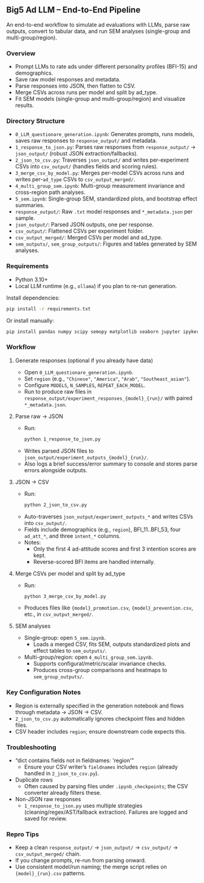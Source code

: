 ## Big5 Ad LLM – End-to-End Pipeline

An end-to-end workflow to simulate ad evaluations with LLMs, parse raw outputs, convert to tabular data, and run SEM analyses (single-group and multi-group/region).

### Overview
- Prompt LLMs to rate ads under different personality profiles (BFI-15) and demographics.
- Save raw model responses and metadata.
- Parse responses into JSON, then flatten to CSV.
- Merge CSVs across runs per model and split by ad_type.
- Fit SEM models (single-group and multi-group/region) and visualize results.

### Directory Structure
- `0_LLM_questionare_generation.ipynb`: Generates prompts, runs models, saves raw responses to `response_output/` and metadata.
- `1_response_to_json.py`: Parses raw responses from `response_output/` → `json_output/` (robust JSON extraction/fallbacks).
- `2_json_to_csv.py`: Traverses `json_output/` and writes per-experiment CSVs into `csv_output/` (handles fields and scoring rules).
- `3_merge_csv_by_model.py`: Merges per-model CSVs across runs and writes per-`ad_type` CSVs to `csv_output_merged/`.
- `4_multi_group_sem.ipynb`: Multi-group measurement invariance and cross-region path analyses.
- `5_sem.ipynb`: Single-group SEM, standardized plots, and bootstrap effect summaries.
- `response_output/`: Raw `.txt` model responses and `*_metadata.json` per sample.
- `json_output/`: Parsed JSON outputs, one per response.
- `csv_output/`: Flattened CSVs per experiment folder.
- `csv_output_merged/`: Merged CSVs per model and ad_type.
- `sem_outputs/`, `sem_group_outputs/`: Figures and tables generated by SEM analyses.

### Requirements
- Python 3.10+
- Local LLM runtime (e.g., `ollama`) if you plan to re-run generation.

Install dependencies:
```bash
pip install -r requirements.txt
```

Or install manually:
```bash
pip install pandas numpy scipy semopy matplotlib seaborn jupyter ipykernel ipywidgets json5
```

### Workflow
1) Generate responses (optional if you already have data)
   - Open `0_LLM_questionare_generation.ipynb`.
   - Set `region` (e.g., `"Chinese"`, `"America"`, `"Arab"`, `"Southeast_asian"`).
   - Configure `MODELS`, `N_SAMPLES`, `REPEAT_EACH_MODEL`.
   - Run to produce raw files in `response_output/experiment_responses_{model}_{run}/` with paired `*_metadata.json`.

2) Parse raw → JSON
   - Run:
     ```bash
     python 1_response_to_json.py
     ```
   - Writes parsed JSON files to `json_output/experiment_outputs_{model}_{run}/`.
   - Also logs a brief success/error summary to console and stores parse errors alongside outputs.

3) JSON → CSV
   - Run:
     ```bash
     python 2_json_to_csv.py
     ```
   - Auto-traverses `json_output/experiment_outputs_*` and writes CSVs into `csv_output/`.
   - Fields include demographics (e.g., `region`), BFI_11..BFI_53, four `ad_att_*`, and three `intent_*` columns.
   - Notes:
     - Only the first 4 ad-attitude scores and first 3 intention scores are kept.
     - Reverse-scored BFI items are handled internally.

4) Merge CSVs per model and split by ad_type
   - Run:
     ```bash
     python 3_merge_csv_by_model.py
     ```
   - Produces files like `{model}_promotion.csv`, `{model}_prevention.csv`, etc., in `csv_output_merged/`.

5) SEM analyses
   - Single-group: open `5_sem.ipynb`.
     - Loads a merged CSV, fits SEM, outputs standardized plots and effect tables to `sem_outputs/`.
   - Multi-group/region: open `4_multi_group_sem.ipynb`.
     - Supports configural/metric/scalar invariance checks.
     - Produces cross-group comparisons and heatmaps to `sem_group_outputs/`.

### Key Configuration Notes
- Region is externally specified in the generation notebook and flows through metadata → JSON → CSV.
- `2_json_to_csv.py` automatically ignores checkpoint files and hidden files.
- CSV header includes `region`; ensure downstream code expects this.

### Troubleshooting
- “dict contains fields not in fieldnames: 'region'”
  - Ensure your CSV writer’s `fieldnames` includes `region` (already handled in `2_json_to_csv.py`).
- Duplicate rows
  - Often caused by parsing files under `.ipynb_checkpoints`; the CSV converter already filters these.
- Non-JSON raw responses
  - `1_response_to_json.py` uses multiple strategies (cleaning/regex/AST/fallback extraction). Failures are logged and saved for review.

### Repro Tips
- Keep a clean `response_output/` → `json_output/` → `csv_output/` → `csv_output_merged/` chain.
- If you change prompts, re-run from parsing onward.
- Use consistent model/run naming; the merge script relies on `{model}_{run}.csv` patterns.